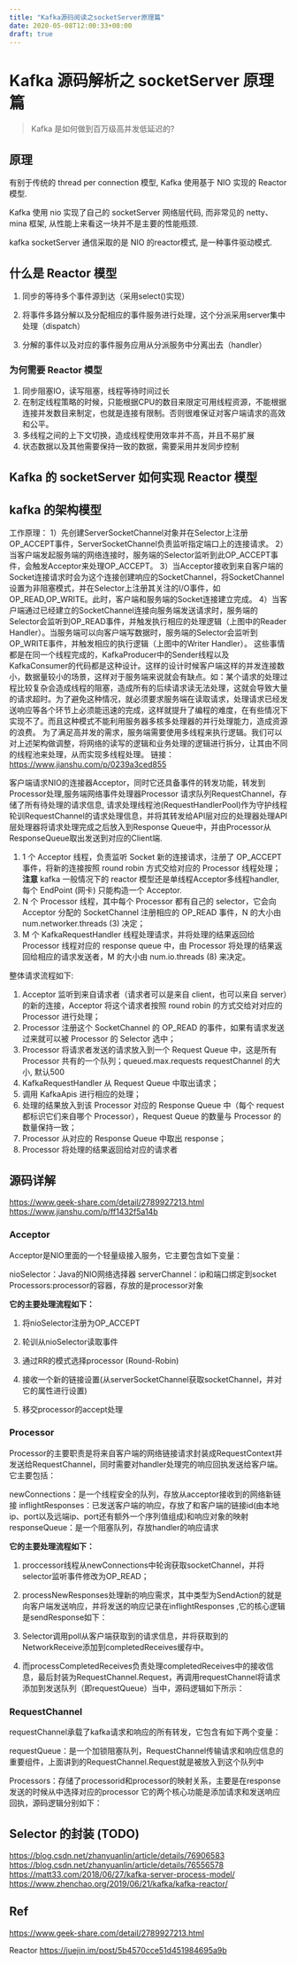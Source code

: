 ```yaml
---
title: "Kafka源码阅读之socketServer原理篇"
date: 2020-05-08T12:00:33+08:00
draft: true
---
```


# Kafka 源码解析之 socketServer 原理篇

> Kafka 是如何做到百万级高并发低延迟的?

## 原理

有别于传统的 thread per connection 模型, Kafka 使用基于 NIO 实现的 Reactor 模型.

Kafka 使用 nio 实现了自己的 socketServer 网络层代码, 而非常见的 netty、mina 框架, 从性能上来看这一块并不是主要的性能瓶颈.

kafka socketServer 通信采取的是 NIO 的reactor模式, 是一种事件驱动模式.

## 什么是 Reactor 模型

1. 同步的等待多个事件源到达（采用select()实现）

2. 将事件多路分解以及分配相应的事件服务进行处理，这个分派采用server集中处理（dispatch）

3. 分解的事件以及对应的事件服务应用从分派服务中分离出去（handler）

### 为何需要 Reactor 模型

1. 同步阻塞IO，读写阻塞，线程等待时间过长
2. 在制定线程策略的时候，只能根据CPU的数目来限定可用线程资源，不能根据连接并发数目来制定，也就是连接有限制。否则很难保证对客户端请求的高效和公平。
3. 多线程之间的上下文切换，造成线程使用效率并不高，并且不易扩展
4. 状态数据以及其他需要保持一致的数据，需要采用并发同步控制

## Kafka 的 socketServer 如何实现 Reactor 模型

## kafka 的架构模型

工作原理：
1）先创建ServerSocketChannel对象并在Selector上注册OP_ACCEPT事件，ServerSocketChannel负责监听指定端口上的连接请求。
2）当客户端发起服务端的网络连接时，服务端的Selector监听到此OP_ACCEPT事件，会触发Acceptor来处理OP_ACCEPT。
3）当Acceptor接收到来自客户端的Socket连接请求时会为这个连接创建响应的SocketChannel，将SocketChannel设置为非阻塞模式，并在Selector上注册其关注的I/O事件，如OP_READ,OP_WRITE。此时，客户端和服务端的Socket连接建立完成。
4）当客户端通过已经建立的SocketChannel连接向服务端发送请求时，服务端的Selector会监听到OP_READ事件，并触发执行相应的处理逻辑（上图中的Reader Handler）。当服务端可以向客户端写数据时，服务端的Selector会监听到OP_WRITE事件，并触发相应的执行逻辑（上图中的Writer Handler）。
这些事情都是在同一个线程完成的，KafkaProducer中的Sender线程以及KafkaConsumer的代码都是这种设计。这样的设计时候客户端这样的并发连接数小，数据量较小的场景，这样对于服务端来说就会有缺点。如：某个请求的处理过程比较复杂会造成线程的阻塞，造成所有的后续请求读无法处理，这就会导致大量的请求超时。为了避免这种情况，就必须要求服务端在读取请求，处理请求已经发送响应等各个环节上必须能迅速的完成，这样就提升了编程的难度，在有些情况下实现不了。而且这种模式不能利用服务器多核多处理器的并行处理能力，造成资源的浪费。
为了满足高并发的需求，服务端需要使用多线程来执行逻辑。我们可以对上述架构做调整，将网络的读写的逻辑和业务处理的逻辑进行拆分，让其由不同的线程池来处理，从而实现多线程处理。
链接：https://www.jianshu.com/p/0239a3ced855

客户端请求NIO的连接器Acceptor，同时它还具备事件的转发功能，转发到Processor处理,服务端网络事件处理器Processor 请求队列RequestChannel，存储了所有待处理的请求信息, 请求处理线程池(RequestHandlerPool)作为守护线程轮训RequestChannel的请求处理信息，并将其转发给API层对应的处理器处理API层处理器将请求处理完成之后放入到Response Queue中，并由Processor从ResponseQueue取出发送到对应的Client端.

1. 1 个 Acceptor 线程，负责监听 Socket 新的连接请求，注册了 OP_ACCEPT 事件，将新的连接按照 round robin 方式交给对应的 Processor 线程处理；**注意** kafka 一般情况下的 reactor 模型还是单线程Acceptor多线程handler, 每个 EndPoint (网卡) 只能构造一个 Acceptor.
2. N 个 Processor 线程，其中每个 Processor 都有自己的 selector，它会向 Acceptor 分配的 SocketChannel 注册相应的 OP_READ 事件，N 的大小由 num.networker.threads (3) 决定；
3. M 个 KafkaRequestHandler 线程处理请求，并将处理的结果返回给 Processor 线程对应的 response queue 中，由 Processor 将处理的结果返回给相应的请求发送者，M 的大小由 num.io.threads (8) 来决定。

整体请求流程如下:

1. Acceptor 监听到来自请求者（请求者可以是来自 client，也可以来自 server）的新的连接，Acceptor 将这个请求者按照 round robin 的方式交给对对应的 Processor 进行处理；
2. Processor 注册这个 SocketChannel 的 OP_READ 的事件，如果有请求发送过来就可以被 Processor 的 Selector 选中；
3. Processor 将请求者发送的请求放入到一个 Request Queue 中，这是所有 Processor 共有的一个队列；queued.max.requests requestChannel 的大小, 默认500
4. KafkaRequestHandler 从 Request Queue 中取出请求；
5. 调用 KafkaApis 进行相应的处理；
6. 处理的结果放入到该 Processor 对应的 Response Queue 中（每个 request 都标识它们来自哪个 Processor），Request Queue 的数量与 Processor 的数量保持一致；
7. Processor 从对应的 Response Queue 中取出 response；
8. Processor 将处理的结果返回给对应的请求者

## 源码详解

<https://www.geek-share.com/detail/2789927213.html>
<https://www.jianshu.com/p/ff1432f5a14b>

### Acceptor

Acceptor是NIO里面的一个轻量级接入服务，它主要包含如下变量：

nioSelector：Java的NIO网络选择器
serverChannel：ip和端口绑定到socket
Processors:processor的容器，存放的是processor对象

**它的主要处理流程如下：**

1. 将nioSelector注册为OP_ACCEPT

2. 轮训从nioSelector读取事件

3. 通过RR的模式选择processor (Round-Robin)

4. 接收一个新的链接设置(从serverSocketChannel获取socketChannel，并对它的属性进行设置)

5. 移交processor的accept处理

### Processor

Processor的主要职责是将来自客户端的网络链接请求封装成RequestContext并发送给RequestChannel，同时需要对handler处理完的响应回执发送给客户端。它主要包括：

newConnections：是一个线程安全的队列，存放从acceptor接收到的网络新链接
inflightResponses：已发送客户端的响应，存放了和客户端的链接id(由本地ip、port以及远端ip、port还有额外一个序列值组成)和响应对象的映射
responseQueue：是一个阻塞队列，存放handler的响应请求

**它的主要处理流程如下：**

1. proccessor线程从newConnections中轮询获取socketChannel，并将selector监听事件修改为OP_READ；

2. processNewResponses处理新的响应需求，其中类型为SendAction的就是向客户端发送响应，并将发送的响应记录在inflightResponses ,它的核心逻辑是sendResponse如下：

3. Selector调用poll从客户端获取到的请求信息，并将获取到的NetworkReceive添加到completedReceives缓存中。

4. 而processCompletedReceives负责处理completedReceives中的接收信息，最后封装为RequestChannel.Request，再调用requestChannel将请求添加到发送队列（即requestQueue）当中，源码逻辑如下所示：

### RequestChannel

requestChannel承载了kafka请求和响应的所有转发，它包含有如下两个变量：

requestQueue：是一个加锁阻塞队列，RequestChannel传输请求和响应信息的重要组件，上面讲到的RequestChannel.Request就是被放入到这个队列中

Processors：存储了processorid和processor的映射关系，主要是在response发送的时候从中选择对应的processor
它的两个核心功能是添加请求和发送响应回执，源码逻辑分别如下：

## Selector 的封装 (TODO)

https://blog.csdn.net/zhanyuanlin/article/details/76906583
https://blog.csdn.net/zhanyuanlin/article/details/76556578
https://matt33.com/2018/06/27/kafka-server-process-model/
https://www.zhenchao.org/2019/06/21/kafka/kafka-reactor/

## Ref

<https://www.geek-share.com/detail/2789927213.html>

Reactor
<https://juejin.im/post/5b4570cce51d451984695a9b>
